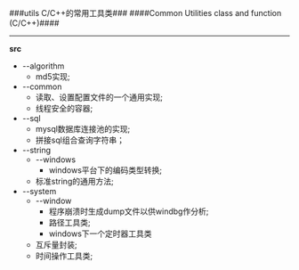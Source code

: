 ###utils C/C++的常用工具类###
####Common Utilities class and function (C/C++)####
****
**src**
* --algorithm  
   * md5实现;
* --common
   * 读取、设置配置文件的一个通用实现;
   * 线程安全的容器;
* --sql
   * mysql数据库连接池的实现;
   * 拼接sql组合查询字符串；
* --string
   * --windows
      * windows平台下的编码类型转换;
   * 标准string的通用方法;
* --system
   * --window
      * 程序崩溃时生成dump文件以供windbg作分析;
      * 路径工具类;
	  * windows下一个定时器工具类
   * 互斥量封装;
   * 时间操作工具类;
       
      
